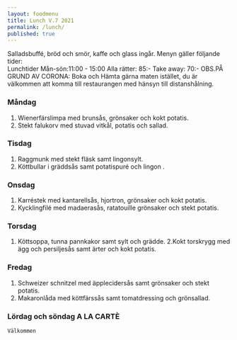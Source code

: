 ```yaml
---
layout: foodmenu
title: Lunch V.7 2021
permalink: /lunch/
published: true
---
```

Salladsbuffé, bröd och smör, kaffe och glass ingår.
Menyn gäller följande tider:  
Lunchtider  Mån-sön:11:00 - 15:00
Alla rätter: 85:- Take away: 70:-
OBS.PÅ GRUND AV CORONA: Boka och Hämta gärna maten istället, du är välkommen att komma till restaurangen med hänsyn till distanshålning.
                                
### Måndag
1. Wienerfärslimpa med brunsås, grönsaker och kokt potatis.
2. Stekt falukorv med stuvad vitkål, potatis och sallad.

### Tisdag
1. Raggmunk med stekt fläsk samt lingonsylt.
2. Köttbullar i gräddsås samt potatispuré och lingon .

### Onsdag
1. Karréstek med kantarellsås, hjortron, grönsaker och kokt potatis.
2. Kycklingfilé med madaerasås, ratatouille grönsaker och stekt potatis.

### Torsdag
1. Köttsoppa, tunna pannkakor samt sylt och grädde. 
2.Kokt torskrygg med ägg och persiljesås samt ärter och kokt potatis.

### Fredag  
1. Schweizer schnitzel med äpplecidersås samt grönsaker och stekt potatis.
2. Makaronlåda med köttfärssås samt tomatdressing och grönsallad.


### Lördag och söndag   A LA CARTÈ

    Välkommen
    
       
    

   
    
   
     
